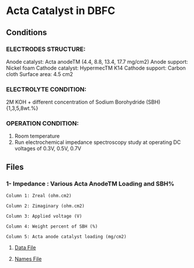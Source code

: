 # Acta Catalyst in DBFC

## Conditions

### ELECTRODES STRUCTURE:
Anode catalyst: Acta anodeTM (4.4, 8.8, 13.4, 17.7 mg/cm2)
Anode support: Nickel foam
Cathode catalyst: HypermecTM  K14
Cathode support: Carbon cloth
Surface area: 4.5 cm2

### ELECTROLYTE CONDITION:
2M KOH + different concentration of Sodium Borohydride (SBH) {1,3,5,8wt.%}

### OPERATION CONDITION:
1) Room temperature
2) Run electrochemical impedance spectroscopy study at operating DC voltages of 0.3V, 0.5V, 0.7V



## Files

### 1- Impedance : Various Acta AnodeTM Loading and SBH%


```
Column 1: Zreal (ohm.cm2)

Column 2: Zimaginary (ohm.cm2)

Column 3: Applied voltage (V)

Column 4: Weight percent of SBH (%)

Column 5: Acta anode catalyst loading (mg/cm2)
```			
	

1. [Data File](1.csv)		

2. [Names File](1.names)